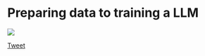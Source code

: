 
# Preparing data to training a LLM

![](assets/Pasted%20image%2020240309111554.png)

[Tweet](https://twitter.com/yampeleg/status/1766151146408677668?s=12&t=yQMnHW0QYpKVruKBudHLAA)
